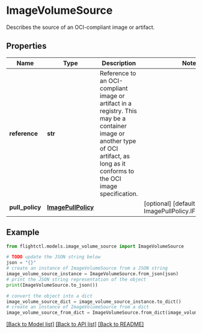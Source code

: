 # ImageVolumeSource

Describes the source of an OCI-compliant image or artifact.

## Properties

Name | Type | Description | Notes
------------ | ------------- | ------------- | -------------
**reference** | **str** | Reference to an OCI-compliant image or artifact in a registry. This may be a container image or another type of OCI artifact, as long as it conforms to the OCI image specification. | 
**pull_policy** | [**ImagePullPolicy**](ImagePullPolicy.md) |  | [optional] [default to ImagePullPolicy.IFNOTPRESENT]

## Example

```python
from flightctl.models.image_volume_source import ImageVolumeSource

# TODO update the JSON string below
json = "{}"
# create an instance of ImageVolumeSource from a JSON string
image_volume_source_instance = ImageVolumeSource.from_json(json)
# print the JSON string representation of the object
print(ImageVolumeSource.to_json())

# convert the object into a dict
image_volume_source_dict = image_volume_source_instance.to_dict()
# create an instance of ImageVolumeSource from a dict
image_volume_source_from_dict = ImageVolumeSource.from_dict(image_volume_source_dict)
```
[[Back to Model list]](../README.md#documentation-for-models) [[Back to API list]](../README.md#documentation-for-api-endpoints) [[Back to README]](../README.md)


